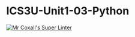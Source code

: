 # ICS3U-Unit1-03-Python

[![Mr Coxall's Super Linter](https://github.com/ICS3U-Unit1-03-Python/workflows/Mr%20Coxall's%20Super%20Linter/badge.svg)](https://github.com/ICS3U-Unit1-03-Python/actions/)
